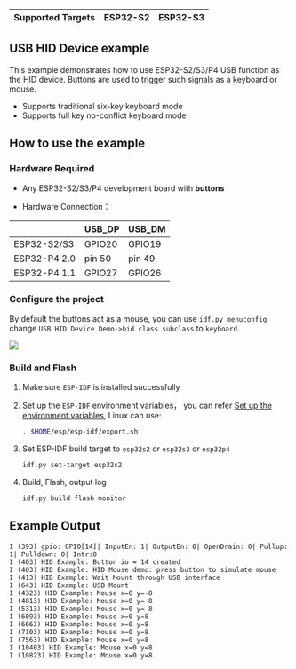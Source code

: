 | Supported Targets | ESP32-S2 | ESP32-S3 |
| ----------------- | -------- | -------- |
## USB HID Device example

This example demonstrates how to use ESP32-S2/S3/P4 USB function as the HID device. Buttons are used to trigger such signals as a keyboard or mouse.

* Supports traditional six-key keyboard mode
* Supports full key no-conflict keyboard mode

## How to use the example

### Hardware Required

- Any ESP32-S2/S3/P4 development board with **buttons**

- Hardware Connection：

|              | USB_DP | USB_DM |
| ------------ | ------ | ------ |
| ESP32-S2/S3  | GPIO20 | GPIO19 |
| ESP32-P4 2.0 | pin 50 | pin 49 |
| ESP32-P4 1.1 | GPIO27 | GPIO26 |

### Configure the project

By default the buttons act as a mouse, you can use `idf.py menuconfig` change `USB HID Device Demo->hid class subclass` to `keyboard`.

![](https://dl.espressif.com/AE/esp-iot-solution/usb_hid_device_choose_subclass.png)

### Build and Flash

1. Make sure `ESP-IDF` is installed successfully

2. Set up the `ESP-IDF` environment variables， you can refer [Set up the environment variables](https://docs.espressif.com/projects/esp-idf/en/latest/esp32/get-started/index.html#step-4-set-up-the-environment-variables), Linux can use:

    ```bash
    . $HOME/esp/esp-idf/export.sh
    ```

3. Set ESP-IDF build target to `esp32s2` or `esp32s3` or `esp32p4`

    ```bash
    idf.py set-target esp32s2
    ```

4. Build, Flash, output log

    ```bash
    idf.py build flash monitor
    ```

## Example Output

```
I (393) gpio: GPIO[14]| InputEn: 1| OutputEn: 0| OpenDrain: 0| Pullup: 1| Pulldown: 0| Intr:0
I (403) HID Example: Button io = 14 created
I (403) HID Example: HID Mouse demo: press button to simulate mouse
I (413) HID Example: Wait Mount through USB interface
I (643) HID Example: USB Mount
I (4323) HID Example: Mouse x=0 y=-8
I (4813) HID Example: Mouse x=0 y=-8
I (5313) HID Example: Mouse x=0 y=-8
I (6093) HID Example: Mouse x=0 y=8
I (6663) HID Example: Mouse x=0 y=8
I (7103) HID Example: Mouse x=0 y=8
I (7563) HID Example: Mouse x=0 y=8
I (10403) HID Example: Mouse x=0 y=8
I (10823) HID Example: Mouse x=0 y=8
```
